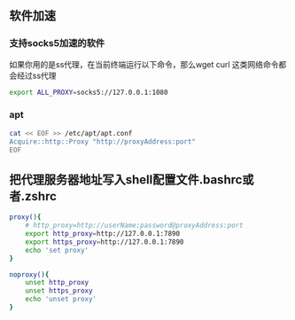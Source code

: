

## 软件加速

### 支持socks5加速的软件

如果你用的是ss代理，在当前终端运行以下命令，那么wget curl 这类网络命令都会经过ss代理

```bash
export ALL_PROXY=socks5://127.0.0.1:1080
```


### apt

```bash
cat << EOF >> /etc/apt/apt.conf
Acquire::http::Proxy "http://proxyAddress:port"
EOF
```

## 把代理服务器地址写入shell配置文件.bashrc或者.zshrc

```bash
proxy(){
    # http_proxy=http://userName:password@proxyAddress:port
    export http_proxy=http://127.0.0.1:7890
    export https_proxy=http://127.0.0.1:7890
    echo 'set proxy'
}

noproxy(){
    unset http_proxy
    unset https_proxy
    echo 'unset proxy'
}
```
